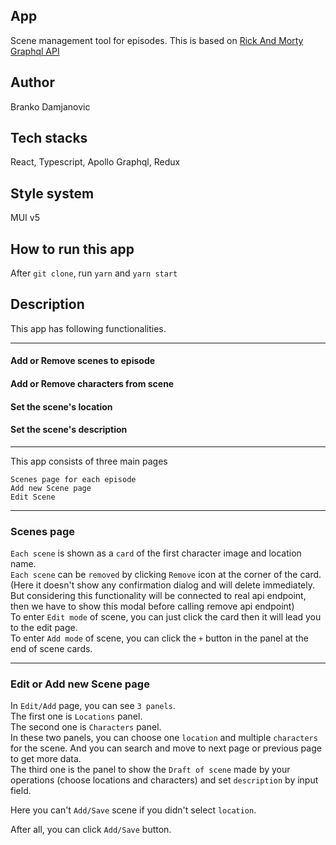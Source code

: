 ## App
Scene management tool for episodes.
This is based on [Rick And Morty Graphql API](https://rickandmortyapi.com/graphql)

## Author
Branko Damjanovic

## Tech stacks
React, Typescript, Apollo Graphql, Redux

## Style system
MUI v5

## How to run this app
After `git clone`, run `yarn` and `yarn start`

## Description
This app has following functionalities.

***
#### Add or Remove scenes to episode
#### Add or Remove characters from scene
#### Set the scene's location
#### Set the scene's description

***
This app consists of three main pages

`Scenes page for each episode` \
`Add new Scene page` \
`Edit Scene`

***

### Scenes page

`Each scene` is shown as a `card` of the first character image and location name. \
`Each scene` can be `removed` by clicking `Remove` icon at the corner of the card. (Here it doesn't show any confirmation dialog and will delete immediately. But considering this functionality will be connected to real api endpoint, then we have to show this modal before calling remove api endpoint) \
To enter `Edit mode` of scene, you can just click the card then it will lead you to the edit page.\
To enter `Add mode` of scene, you can click the `+` button in the panel at the end of scene cards.

***
### Edit or Add new Scene page

In `Edit/Add` page, you can see `3 panels`.\
The first one is `Locations` panel.\
The second one is `Characters` panel.\
In these two panels, you can choose one `location` and multiple `characters` for the scene.
And you can search and move to next page or previous page to get more data.\
The third one is the panel to show the `Draft of scene` made by your operations (choose locations and characters) and set `description` by input field.

Here you can't `Add/Save` scene if you didn't select `location`.

After all, you can click `Add/Save` button.


